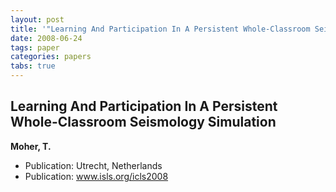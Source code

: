 ```yaml
---
layout: post
title: '"Learning And Participation In A Persistent Whole-Classroom Seismology Simulation"'
date: 2008-06-24
tags: paper
categories: papers
tabs: true
---
```


## Learning And Participation In A Persistent Whole-Classroom Seismology Simulation
**Moher, T.**
- Publication: Utrecht, Netherlands
- Publication: www.isls.org/icls2008
